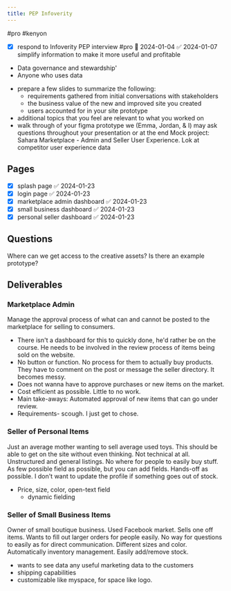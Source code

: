 ```yaml
---
title: PEP Infoverity
---
```

#pro #kenyon
- [x] respond to Infoverity PEP interview #pro 📅 2024-01-04 ✅ 2024-01-07
simplify information to make it more useful and profitable
- Data governance and stewardship'
- Anyone who uses data
* prepare a few slides to summarize the following:
	* requirements gathered from initial conversations with stakeholders
	* the business value of the new and improved site you created 
	* users accounted for in your site prototype
* additional topics that you feel are relevant to what you worked on 
* walk through of your figma prototype we (Emma, Jordan, & I) may ask questions throughout your presentation or at the end
Mock project: Sahara Marketplace - Admin and Seller User Experience.
Lok at competitor user experience data 
## Pages
- [x] splash page ✅ 2024-01-23
- [x] login page ✅ 2024-01-23
- [x] marketplace admin dashboard ✅ 2024-01-23
- [x] small business dashboard ✅ 2024-01-23
- [x] personal seller dashboard ✅ 2024-01-23
## Questions
Where can we get access to the creative assets?
Is there an example prototype?
## Deliverables
### Marketplace Admin
Manage the approval process of what can and cannot be posted to the marketplace for selling to consumers.
* There isn't a dashboard for this to quickly done, he'd rather be on the course. He needs to be involved in the review process of items being sold on the website.
* No button or function. No process for them to actually buy products. They have to comment on the post or message the seller directory. It becomes messy.
* Does not wanna have to approve purchases or new items on the market.
* Cost efficient as possible. Little to no work.
* Main take-aways: Automated approval of new items that can go under review. 
* Requirements- scough. I just get to chose.
### Seller of Personal Items
Just an average mother wanting to sell average used toys. This should be able to get on the site without even thinking. Not technical at all. Unstructured and general listings. No where for people to easily buy stuff.  As few possible field as possible, but you can add fields. Hands-off as possible. I don't want to update the profile if something goes out of stock. 
- Price, size, color, open-text field
	- dynamic fielding
### Seller of Small Business Items
Owner of small boutique business. Used Facebook market. Sells one off items. Wants to fill out larger orders for people easily. No way for questions to easily as for direct communication. Different sizes and color. Automatically inventory management. Easily add/remove stock.
- wants to see data any useful marketing data to the customers 
- shipping capabilities
- customizable like myspace, for space like logo.